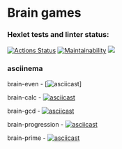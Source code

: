 # Brain games

### Hexlet tests and linter status:
[![Actions Status](https://github.com/David-Roklem/python-project-lvl1/workflows/hexlet-check/badge.svg)](https://github.com/David-Roklem/python-project-lvl1/actions)
[![Maintainability](https://api.codeclimate.com/v1/badges/a90556b94f6af8866ae0/maintainability)](https://codeclimate.com/github/David-Roklem/python-project-lvl1/maintainability)
<a href="https://codeclimate.com/github/David-Roklem/python-project-lvl1/test_coverage"><img src="https://api.codeclimate.com/v1/badges/a90556b94f6af8866ae0/test_coverage" /></a>

### asciinema

brain-even - [![asciicast](https://asciinema.org/a/NvW81fSUwig71ByBRCieWQA7S.png)]

brain-calc - [![asciicast](https://asciinema.org/a/uCgJ1LhaN7EBZlKf6znvBHUew.png)](https://asciinema.org/a/14)

brain-gcd - [![asciicast](https://asciinema.org/a/OssR7TCLqevnRopJyy3ZZBOeL.png)](https://asciinema.org/a/14)

brain-progression - [![asciicast](https://asciinema.org/a/6zDAH3vqzBxuxqIKkoO9v3eJL.png)](https://asciinema.org/a/14)

brain-prime - [![asciicast](https://asciinema.org/a/hvVg8x4Fhc2aXYBizKqX1cOre.png)](https://asciinema.org/a/14)
